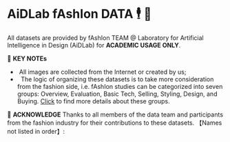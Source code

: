 # AiDLab fAshIon DATA  🕴️ 💼
All datasets are provided by fAshIon TEAM @ Laboratory for Artificial Intelligence in Design (AiDLab) for **ACADEMIC USAGE ONLY**.

🖤 **KEY NOTEs**

- &nbsp;All images are collected from the Internet or created by us;
- &nbsp; The logic of organizing these datasets is to take more consideration from the fashion side, i.e. fAshIon studies can be categorized into seven groups: Overview, Evaluation, Basic Tech, Selling, Styling, Design, and Buying. [Click](https://arxiv.org/pdf/2105.03050.pdf) to find more details about these groups.

🖤 **ACKNOWLEDGE**
Thanks to all members of the data team and participants from the fashion industry for their contributions to these datasets.
【Names not listed in order】: 
